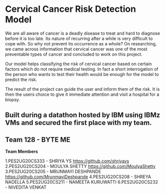 # Cervical Cancer Risk Detection Model 


We are all aware of cancer is a deadly disease to treat and hard to diagnose before it is too late. Its nature of recurring after a while is very difficult to cope with. So why not prevent its occurrence as a whole? On researching, we came across information that cervical cancer was one of the most preventable types of cancer and concluded to work on this project. 

Our model helps classifying the risk of cervical cancer based on certain factors which do not require medical testing. In fact a short interrogation of the person who wants to test their health would be enough for the model to predict the risk.

The result of the project can guide the user and inform them of the risk. It is then the users choice to give it immediate attention and visit a hospital for a biopsy.


## Built during a datathon hosted by IBM using IBMz VMs and secured the first place with my team. 

## Team 128 - BYTE ME

**Team Members**

1.PES2UG20CS333 - SHRIYA YS https://github.com/shriyays
2.PES2UG20CS204 - MOULYA SHETTY https://github.com/MoulyaShetty
3.PES2UG20CS205 - MRUNMAYI DESHPANDE https://github.com/MrunmayiDeshpande
4.PES2UG20CS208 - SHREYA NADELLA
5.PES2UG20CS211 - NAMEETA KURUWATTI
6.PES2UG20CS232 - NIVEDITA VENKAT
